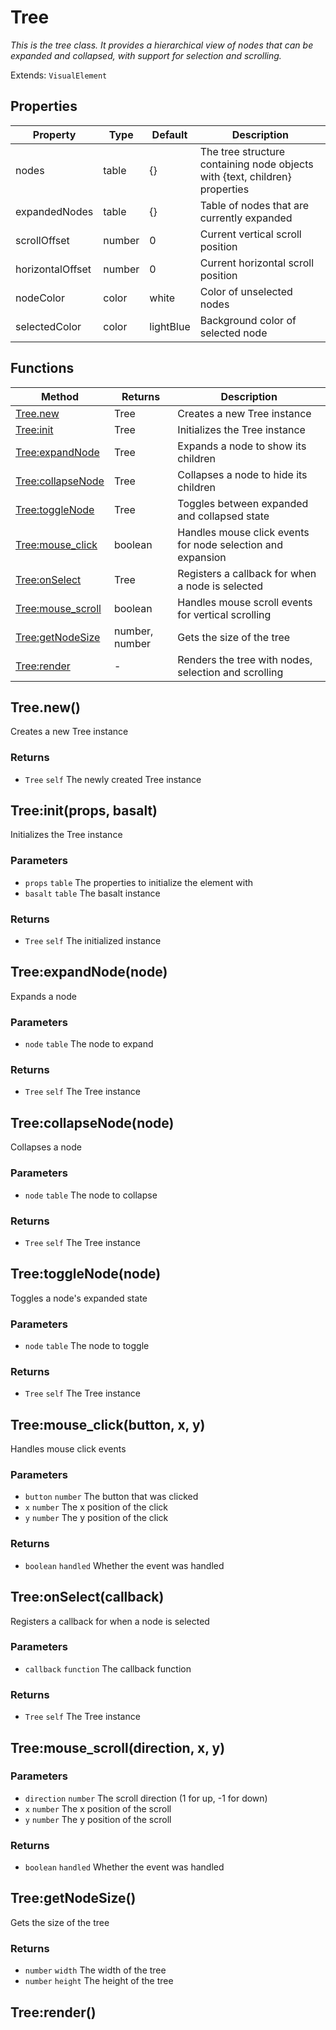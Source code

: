 # Tree
_This is the tree class. It provides a hierarchical view of nodes that can be expanded and collapsed,_
_with support for selection and scrolling._

Extends: `VisualElement`

## Properties

|Property|Type|Default|Description|
|---|---|---|---|
|nodes|table|{}|The tree structure containing node objects with {text, children} properties|
|expandedNodes|table|{}|Table of nodes that are currently expanded|
|scrollOffset|number|0|Current vertical scroll position|
|horizontalOffset|number|0|Current horizontal scroll position|
|nodeColor|color|white|Color of unselected nodes|
|selectedColor|color|lightBlue|Background color of selected node|

## Functions

|Method|Returns|Description|
|---|---|---|
|[Tree.new](#tree-new)|Tree|Creates a new Tree instance|
|[Tree:init](#tree-init-props-basalt)|Tree|Initializes the Tree instance|
|[Tree:expandNode](#tree-expandnode-node)|Tree|Expands a node to show its children|
|[Tree:collapseNode](#tree-collapsenode-node)|Tree|Collapses a node to hide its children|
|[Tree:toggleNode](#tree-togglenode-node)|Tree|Toggles between expanded and collapsed state|
|[Tree:mouse_click](#tree-mouse-click-button-x-y)|boolean|Handles mouse click events for node selection and expansion|
|[Tree:onSelect](#tree-onselect-callback)|Tree|Registers a callback for when a node is selected|
|[Tree:mouse_scroll](#tree-mouse-scroll-direction-x-y)|boolean|Handles mouse scroll events for vertical scrolling|
|[Tree:getNodeSize](#tree-getnodesize)|number, number|Gets the size of the tree|
|[Tree:render](#tree-render)|-|Renders the tree with nodes, selection and scrolling|

## Tree.new()

Creates a new Tree instance

### Returns
* `Tree` `self` The newly created Tree instance

## Tree:init(props, basalt)

Initializes the Tree instance

### Parameters
* `props` `table` The properties to initialize the element with
* `basalt` `table` The basalt instance

### Returns
* `Tree` `self` The initialized instance

## Tree:expandNode(node)

Expands a node

### Parameters
* `node` `table` The node to expand

### Returns
* `Tree` `self` The Tree instance

## Tree:collapseNode(node)

Collapses a node

### Parameters
* `node` `table` The node to collapse

### Returns
* `Tree` `self` The Tree instance

## Tree:toggleNode(node)

Toggles a node's expanded state

### Parameters
* `node` `table` The node to toggle

### Returns
* `Tree` `self` The Tree instance

## Tree:mouse_click(button, x, y)

Handles mouse click events

### Parameters
* `button` `number` The button that was clicked
* `x` `number` The x position of the click
* `y` `number` The y position of the click

### Returns
* `boolean` `handled` Whether the event was handled

## Tree:onSelect(callback)

Registers a callback for when a node is selected

### Parameters
* `callback` `function` The callback function

### Returns
* `Tree` `self` The Tree instance

## Tree:mouse_scroll(direction, x, y)
### Parameters
* `direction` `number` The scroll direction (1 for up, -1 for down)
* `x` `number` The x position of the scroll
* `y` `number` The y position of the scroll

### Returns
* `boolean` `handled` Whether the event was handled

## Tree:getNodeSize()

Gets the size of the tree

### Returns
* `number` `width` The width of the tree
* `number` `height` The height of the tree

## Tree:render()